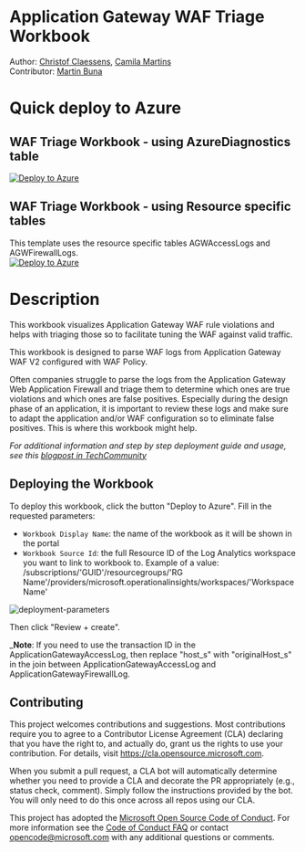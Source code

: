 # Application Gateway WAF Triage Workbook

Author: [Christof Claessens](https://github.com/xstof), [Camila Martins](https://github.com/ccmartins) \
Contributor: [Martin Buna](https://github.com/MartinBuna)

# Quick deploy to Azure

## WAF Triage Workbook - using AzureDiagnostics table

[![Deploy to Azure](https://aka.ms/deploytoazurebutton)](https://portal.azure.com/#create/Microsoft.Template/uri/https%3A%2F%2Fraw.githubusercontent.com%2FAzure%2FAzure-Network-Security%2Fmaster%2FAzure%2520WAF%2FWorkbook%2520-%2520AppGw%2520WAF%2520Triage%2520Workbook%2FWAFTriageWorkbook_ARM.json)

## WAF Triage Workbook - using Resource specific tables
This template uses the resource specific tables AGWAccessLogs and AGWFirewallLogs.\
[![Deploy to Azure](https://aka.ms/deploytoazurebutton)]()

# Description

This workbook visualizes Application Gateway WAF rule violations and helps with triaging those so to facilitate tuning the WAF against valid traffic.

This workbook is designed to parse WAF logs from Application Gateway WAF V2 configured with WAF Policy.

Often companies struggle to parse the logs from the Application Gateway Web Application Firewall and triage them to determine which ones are true violations and which ones are false positives.  Especially during the design phase of an application, it is important to review these logs and make sure to adapt the application and/or WAF configuration so to eliminate false positives.  This is where this workbook might help.  
 
_For additional information and step by step deployment guide and usage, see this [blogpost in TechCommunity](https://techcommunity.microsoft.com/t5/azure-network-security-blog/introducing-the-application-gateway-waf-triage-workbook/ba-p/2973341)_  
  

## Deploying the Workbook

To deploy this workbook, click the button "Deploy to Azure".  Fill in the requested parameters:

- `Workbook Display Name`: the name of the workbook as it will be shown in the portal
- `Workbook Source Id`: the full Resource ID of the Log Analytics workspace you want to link to workbook to.  Example of a value: /subscriptions/'GUID'/resourcegroups/'RG Name'/providers/microsoft.operationalinsights/workspaces/'Workspace Name'

![deployment-parameters](./images/AppGw-WAF-triage-workbook-deployment-params.png)

Then click "Review + create".


_**Note**: If you need to use the transaction ID in the ApplicationGatewayAccessLog, then replace "host_s" with "originalHost_s" in the join between ApplicationGatewayAccessLog and ApplicationGatewayFirewallLog.

## Contributing

This project welcomes contributions and suggestions.  Most contributions require you to agree to a
Contributor License Agreement (CLA) declaring that you have the right to, and actually do, grant us
the rights to use your contribution. For details, visit https://cla.opensource.microsoft.com.

When you submit a pull request, a CLA bot will automatically determine whether you need to provide
a CLA and decorate the PR appropriately (e.g., status check, comment). Simply follow the instructions
provided by the bot. You will only need to do this once across all repos using our CLA.

This project has adopted the [Microsoft Open Source Code of Conduct](https://opensource.microsoft.com/codeofconduct/).
For more information see the [Code of Conduct FAQ](https://opensource.microsoft.com/codeofconduct/faq/) or
contact [opencode@microsoft.com](mailto:opencode@microsoft.com) with any additional questions or comments.

